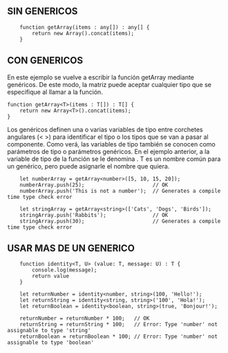 
## SIN GENERICOS

```
    function getArray(items : any[]) : any[] {
        return new Array().concat(items);
    }

```




## CON GENERICOS
En este ejemplo se vuelve a escribir la función getArray mediante genéricos. De este modo, la matriz puede aceptar 
cualquier tipo que se especifique al llamar a la función.

```
function getArray<T>(items : T[]) : T[] {
    return new Array<T>().concat(items);
}

```

Los genéricos definen una o varias variables de tipo entre corchetes angulares (< >) para identificar
el tipo o los tipos que se van a pasar al componente. Como verá, las variables de tipo también se conocen 
como parámetros de tipo o parámetros genéricos. En el ejemplo anterior, a la variable de tipo de la función 
se le denomina <T>. T es un nombre común para un genérico, pero puede asignarle el nombre que quiera.

```
    let numberArray = getArray<number>([5, 10, 15, 20]);
    numberArray.push(25);                      // OK
    numberArray.push('This is not a number');  // Generates a compile time type check error

    let stringArray = getArray<string>(['Cats', 'Dogs', 'Birds']);
    stringArray.push('Rabbits');               // OK
    stringArray.push(30);                      // Generates a compile time type check error
```

## USAR MAS DE UN GENERICO
```
    function identity<T, U> (value: T, message: U) : T {
        console.log(message);
        return value
    }

    let returnNumber = identity<number, string>(100, 'Hello!');
    let returnString = identity<string, string>('100', 'Hola!');
    let returnBoolean = identity<boolean, string>(true, 'Bonjour!');

    returnNumber = returnNumber * 100;   // OK
    returnString = returnString * 100;   // Error: Type 'number' not assignable to type 'string'
    returnBoolean = returnBoolean * 100; // Error: Type 'number' not assignable to type 'boolean'
```

